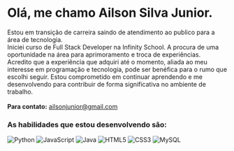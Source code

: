 # Olá, me chamo Ailson Silva Junior.
Estou em transição de carreira saindo de atendimento ao publico para a área de tecnologia.<br>
Iniciei curso de Full Stack Developer na Infinity School. A procura de uma oportunidade na área para aprimoramento e troca de experiências.<br>
Acredito que a experiência que adquiri até o momento, aliada ao meu interesse em programação e tecnologia, pode ser benéfica para o rumo que escolhi seguir. Estou comprometido em continuar aprendendo e me desenvolvendo para contribuir de forma significativa no ambiente de trabalho.<br><br>
**Para contato:**
ailsonjunior@gmail.com


### As habilidades que estou desenvolvendo são:

![Python](https://img.shields.io/badge/python-3670A0?logo=python&logoColor=ffdd54)
![JavaScript](https://img.shields.io/badge/javascript-%23323330.svg?logo=javascript&logoColor=%23F7DF1E)
![Java](https://img.shields.io/badge/java-%23ED8B00.svg?logo=java&logoColor=white)
![HTML5](https://img.shields.io/badge/html5-%23E34F26.svg?logo=html5&logoColor=white)
![CSS3](https://img.shields.io/badge/css3-%231572B6.svg?logo=css3&logoColor=white)
![MySQL](https://img.shields.io/badge/mysql-%2300f.svg?logo=mysql&logoColor=white)

